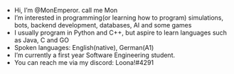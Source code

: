 - Hi, I’m @MonEmperor. call me Mon
- I’m interested in programming(or learning how to program) simulations, bots, backend development, databases, AI and some games
- I usually program in Python and C++, but aspire to learn languages such as Java, C and GO
- Spoken languages: English(native), German(A1)
- I’m currently a first year Software Engineering student.
- You can reach me via my discord: Loona!#4291

<!---
MonEmperor/MonEmperor is a ✨ special ✨ repository because its `README.md` (this file) appears on your GitHub profile.
You can click the Preview link to take a look at your changes.
--->
